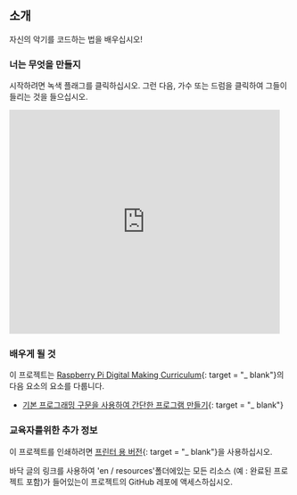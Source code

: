 ## 소개

자신의 악기를 코드하는 법을 배우십시오!

### 너는 무엇을 만들지

시작하려면 녹색 플래그를 클릭하십시오. 그런 다음, 가수 또는 드럼을 클릭하여 그들이 들리는 것을 들으십시오.

<div class="scratch-preview">
  <iframe allowtransparency="true" width="485" height="402" src="https://scratch.mit.edu/projects/embed/26741186/?autostart=false" frameborder="0"></iframe>
</div>

### 배우게 될 것

이 프로젝트는 [Raspberry Pi Digital Making Curriculum](http://rpf.io/curriculum){: target = "_ blank"}의 다음 요소의 요소를 다룹니다.

+ [기본 프로그래밍 구문을 사용하여 간단한 프로그램 만들기](https://www.raspberrypi.org/curriculum/programming/creator){: target = "_ blank"}

### 교육자를위한 추가 정보

이 프로젝트를 인쇄하려면 [프린터 용 버전](https://projects.raspberrypi.org/en/projects/rock-band/print){: target = "_ blank"}을 사용하십시오.

바닥 글의 링크를 사용하여 'en / resources'폴더에있는 모든 리소스 (예 : 완료된 프로젝트 포함)가 들어있는이 프로젝트의 GitHub 레포에 액세스하십시오.